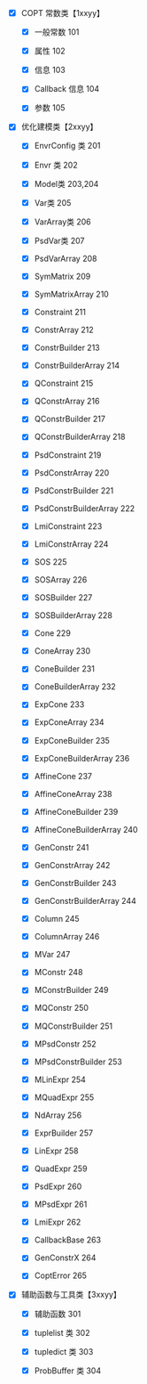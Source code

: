 - [x] COPT 常数类【1xxyy】
  
  - [x] 一般常数 101
  
  - [x] 属性 102
  
  - [x] 信息 103
  
  - [x] Callback 信息 104
  
  - [x] 参数 105

- [x] 优化建模类【2xxyy】
  
  - [x] EnvrConfig 类 201
  
  - [x] Envr 类 202
  
  - [x] Model类 203,204
  
  - [x] Var类 205
  
  - [x] VarArray类 206
  
  - [x] PsdVar类 207
  
  - [x] PsdVarArray 208
  
  - [x] SymMatrix 209
  
  - [x] SymMatrixArray 210
  
  - [x] Constraint 211
  
  - [x] ConstrArray 212
  
  - [x] ConstrBuilder 213
  
  - [x] ConstrBuilderArray 214
  
  - [x] QConstraint 215
  
  - [x] QConstrArray 216
  
  - [x] QConstrBuilder 217
  
  - [x] QConstrBuilderArray 218
  
  - [x] PsdConstraint 219
  
  - [x] PsdConstrArray 220
  
  - [x] PsdConstrBuilder 221
  
  - [x] PsdConstrBuilderArray 222
  
  - [x] LmiConstraint 223
  
  - [x] LmiConstrArray 224
  
  - [x] SOS 225
  
  - [x] SOSArray 226
  
  - [x] SOSBuilder 227
  
  - [x] SOSBuilderArray 228
  
  - [x] Cone 229
  
  - [x] ConeArray 230
  
  - [x] ConeBuilder 231
  
  - [x] ConeBuilderArray 232

  - [x] ExpCone 233

  - [x] ExpConeArray 234

  - [x] ExpConeBuilder 235

  - [x] ExpConeBuilderArray 236

  - [x] AffineCone 237

  - [x] AffineConeArray 238

  - [x] AffineConeBuilder 239

  - [x] AffineConeBuilderArray 240

  - [x] GenConstr 241

  - [x] GenConstrArray 242
  
  - [x] GenConstrBuilder 243
  
  - [x] GenConstrBuilderArray 244
  
  - [x] Column 245
  
  - [x] ColumnArray 246
  
  - [x] MVar 247
  
  - [x] MConstr 248

  - [x] MConstrBuilder 249
  
  - [x] MQConstr 250
  
  - [x] MQConstrBuilder 251
  
  - [x] MPsdConstr 252
  
  - [x] MPsdConstrBuilder 253
  
  - [x] MLinExpr 254
  
  - [x] MQuadExpr 255

  - [x] NdArray 256
  
  - [x] ExprBuilder 257
  
  - [x] LinExpr 258
  
  - [x] QuadExpr 259

  - [x] PsdExpr 260
  
  - [x] MPsdExpr 261
  
  - [x] LmiExpr 262
  
  - [x] CallbackBase 263
  
  - [x] GenConstrX 264
  
  - [x] CoptError 265

- [x] 辅助函数与工具类【3xxyy】
  
  - [x] 辅助函数 301
  
  - [x] tuplelist 类 302

  - [x] tupledict 类 303

  - [x] ProbBuffer 类 304